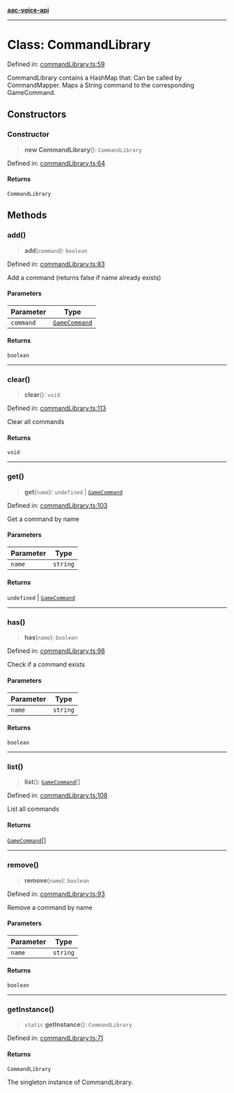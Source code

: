 [**aac-voice-api**](../../api-specification.md)

***

# Class: CommandLibrary

Defined in: [commandLibrary.ts:59](https://github.com/Capstone-Projects-2025-Fall/project-001-aac-api/blob/681b1bef6f4d46f8f7614169d87f151ce783205a/src/commandLibrary.ts#L59)

CommandLibrary contains a HashMap that:
Can be called by CommandMapper.
Maps a String command to the corresponding GameCommand.

## Constructors

### Constructor

> **new CommandLibrary**(): `CommandLibrary`

Defined in: [commandLibrary.ts:64](https://github.com/Capstone-Projects-2025-Fall/project-001-aac-api/blob/681b1bef6f4d46f8f7614169d87f151ce783205a/src/commandLibrary.ts#L64)

#### Returns

`CommandLibrary`

## Methods

### add()

> **add**(`command`): `boolean`

Defined in: [commandLibrary.ts:83](https://github.com/Capstone-Projects-2025-Fall/project-001-aac-api/blob/681b1bef6f4d46f8f7614169d87f151ce783205a/src/commandLibrary.ts#L83)

Add a command (returns false if name already exists)

#### Parameters

| Parameter | Type |
| ------ | ------ |
| `command` | [`GameCommand`](../interfaces/GameCommand.md) |

#### Returns

`boolean`

***

### clear()

> **clear**(): `void`

Defined in: [commandLibrary.ts:113](https://github.com/Capstone-Projects-2025-Fall/project-001-aac-api/blob/681b1bef6f4d46f8f7614169d87f151ce783205a/src/commandLibrary.ts#L113)

Clear all commands

#### Returns

`void`

***

### get()

> **get**(`name`): `undefined` \| [`GameCommand`](../interfaces/GameCommand.md)

Defined in: [commandLibrary.ts:103](https://github.com/Capstone-Projects-2025-Fall/project-001-aac-api/blob/681b1bef6f4d46f8f7614169d87f151ce783205a/src/commandLibrary.ts#L103)

Get a command by name

#### Parameters

| Parameter | Type |
| ------ | ------ |
| `name` | `string` |

#### Returns

`undefined` \| [`GameCommand`](../interfaces/GameCommand.md)

***

### has()

> **has**(`name`): `boolean`

Defined in: [commandLibrary.ts:98](https://github.com/Capstone-Projects-2025-Fall/project-001-aac-api/blob/681b1bef6f4d46f8f7614169d87f151ce783205a/src/commandLibrary.ts#L98)

Check if a command exists

#### Parameters

| Parameter | Type |
| ------ | ------ |
| `name` | `string` |

#### Returns

`boolean`

***

### list()

> **list**(): [`GameCommand`](../interfaces/GameCommand.md)[]

Defined in: [commandLibrary.ts:108](https://github.com/Capstone-Projects-2025-Fall/project-001-aac-api/blob/681b1bef6f4d46f8f7614169d87f151ce783205a/src/commandLibrary.ts#L108)

List all commands

#### Returns

[`GameCommand`](../interfaces/GameCommand.md)[]

***

### remove()

> **remove**(`name`): `boolean`

Defined in: [commandLibrary.ts:93](https://github.com/Capstone-Projects-2025-Fall/project-001-aac-api/blob/681b1bef6f4d46f8f7614169d87f151ce783205a/src/commandLibrary.ts#L93)

Remove a command by name

#### Parameters

| Parameter | Type |
| ------ | ------ |
| `name` | `string` |

#### Returns

`boolean`

***

### getInstance()

> `static` **getInstance**(): `CommandLibrary`

Defined in: [commandLibrary.ts:71](https://github.com/Capstone-Projects-2025-Fall/project-001-aac-api/blob/681b1bef6f4d46f8f7614169d87f151ce783205a/src/commandLibrary.ts#L71)

#### Returns

`CommandLibrary`

The singleton instance of CommandLibrary.
